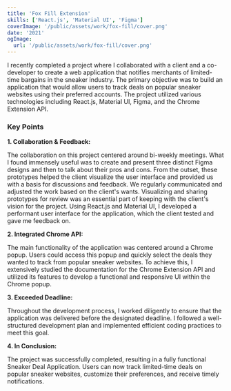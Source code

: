 ```yaml
---
title: 'Fox Fill Extension'
skills: ['React.js', 'Material UI', 'Figma']
coverImage: '/public/assets/work/fox-fill/cover.png'
date: '2021'
ogImage:
  url: '/public/assets/work/fox-fill/cover.png'
---
```


I recently completed a project where I collaborated with a client and a co-developer to create a web application that notifies merchants of limited-time bargains in the sneaker industry. The primary objective was to build an application that would allow users to track deals on popular sneaker websites using their preferred accounts. The project utilized various technologies including React.js, Material UI, Figma, and the Chrome Extension API.

### Key Points

**1. Collaboration & Feedback:**

The collaboration on this project centered around bi-weekly meetings. What I found immensely useful was to create and present three distinct Figma designs and then to talk about their pros and cons. From the outset, these prototypes helped the client visualize the user interface and provided us with a basis for discussions and feedback. We regularly communicated and adjusted the work based on the client's wants. Visualizing and sharing prototypes for review was an essential part of keeping with the client's vision for the project. Using React.js and Material UI, I developed a performant user interface for the application, which the client tested and gave me feedback on.

**2. Integrated Chrome API:**

The main functionality of the application was centered around a Chrome popup. Users could access this popup and quickly select the deals they wanted to track from popular sneaker websites.
To achieve this, I extensively studied the documentation for the Chrome Extension API and utilized its features to develop a functional and responsive UI within the Chrome popup.

**3. Exceeded Deadline:**

Throughout the development process, I worked diligently to ensure that the application was delivered before the designated deadline. I followed a well-structured development plan and implemented efficient coding practices to meet this goal.

**4. In Conclusion:**

The project was successfully completed, resulting in a fully functional Sneaker Deal Application. Users can now track limited-time deals on popular sneaker websites, customize their preferences, and receive timely notifications.
